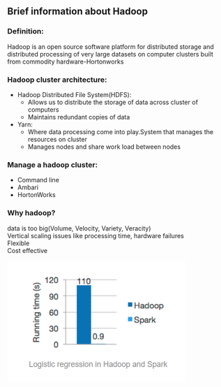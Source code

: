 ## Brief information about Hadoop
### Definition:  
Hadoop is an open source software platform for distributed storage and  
distributed processing of very large datasets on computer clusters built from  commodity 
hardware-Hortonworks  
  
### Hadoop cluster architecture:  
- Hadoop Distributed File System(HDFS):  
  - Allows us to distribute the storage of data across cluster of computers  
  - Maintains redundant copies of data  
- Yarn:  
  - Where data processing come into play.System that manages the resources on cluster  
  - Manages nodes and share work load between nodes  
  
  
### Manage a hadoop cluster:  
- Command line  
- Ambari  
- HortonWorks  
  
### Why hadoop?  
data is too big(Volume, Velocity, Variety, Veracity)  
Vertical scaling issues like processing time, hardware failures  
Flexible  
Cost effective  



![Running Time Comparison](/image/runningtime.png)  